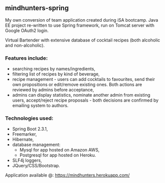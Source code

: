 ## mindhunters-spring

My own conversion of team application created during iSA bootcamp. 
Java EE project re-written to use Spring framework, run on Tomcat server with Google OAuth2 login. 

Virtual Bartender with extensive database of cocktail recipes (both alcoholic and non-alcoholic). 

### Features include: 
- searching recipes by names/ingredients,
- filtering list of recipes by kind of beverage,
- recipe management - users can add cocktails to favourites, send their own propositions or edit/remove existing ones. Both actions are reviewed by admins before acceptance, 
- admins can display statistics, nominate another admin from existing users, accept/reject recipe proposals - both decisions are confirmed by emailing system to authors.

### Technologies used:
- Spring Boot 2.3.1,
- Freemarker,
- Hibernate,
- database management: 
  - Mysql for app hosted on Amazon AWS,
  - Postgresql for app hosted on Heroku.
- SLF4j loggers,
- JQuery/CSS/Bootstrap.

Application available @:
https://mindhunters.herokuapp.com/

